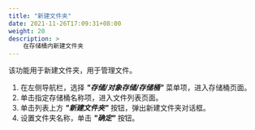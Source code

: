 ```yaml
---
title: "新建文件夹"
date: 2021-11-26T17:09:31+08:00
weight: 20
description: >
    在存储桶内新建文件夹
---
```


该功能用于新建文件夹，用于管理文件。

1. 在左侧导航栏，选择 **_"存储/对象存储/存储桶"_** 菜单项，进入存储桶页面。
2. 单击指定存储桶名称项，进入文件列表页面。 
2. 单击列表上方 **_"新建文件夹"_** 按钮，弹出新建文件夹对话框。
3. 设置文件夹名称，单击 **_"确定"_** 按钮。